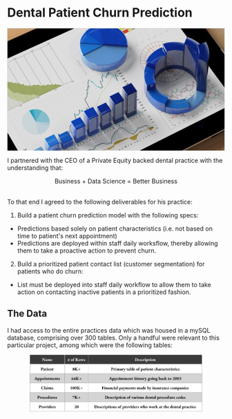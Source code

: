 # Dental Patient Churn Prediction    

<p align="center">
  <img align="center" src="/images/dental.png" width="600" title="Predictive Analytics">
</p>  

I partnered with the CEO of a Private Equity backed dental practice with the understanding that:  
  <p align='center'>
  Business  +  Data Science  =  Better Business
  </p>
  <br>
  To that end I agreed to the following deliverables for his practice:  
  
  1. Build a patient churn prediction model with the following specs:  
  - Predictions based solely on patient characteristics (i.e. not based on time to patient's next appointment)  
  - Predictions are deployed within staff daily worksflow, thereby allowing them to take a proactive action to prevent churn. 
    
  2. Build a prioritized patient contact list (customer segmentation) for patients who do churn:   
  - List must be deployed into staff daily workflow to allow them to take action on contacting inactive patients in a prioritized fashion.  
  
## The Data
I had access to the entire practices data which was housed in a mySQL database, comprising over 300 tables.  Only a handful were relevant to this particular project, 
among which were the following tables:   
<p align="center">
  <img align="center" src="/images/datatable.png" width="400" title="Data Table">
</p> 


